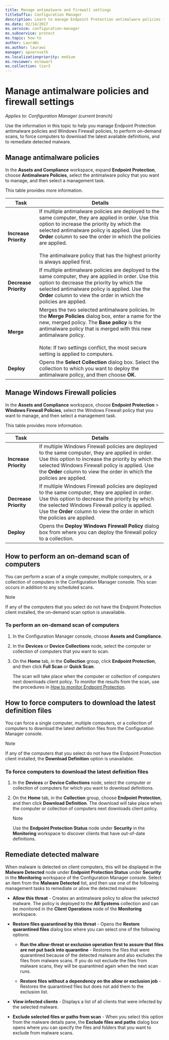 ```yaml
---
title: Manage antimalware and firewall settings
titleSuffix: Configuration Manager
description: Learn to manage Endpoint Protection antimalware policies for Windows Defender and Windows Firewall policies in Configuration Manager
ms.date: 02/14/2017
ms.service: configuration-manager
ms.subservice: protect
ms.topic: how-to
author: LauraWi
ms.author: laurawi
manager: apoorvseth
ms.localizationpriority: medium
ms.reviewer: mstewart
ms.collection: tier3
---
```


# Manage antimalware policies and firewall settings

*Applies to: Configuration Manager (current branch)*

Use the information in this topic to help you manage Endpoint Protection antimalware policies and Windows Firewall policies, to perform on-demand scans, to force computers to download the latest available definitions, and to remediate detected malware.


## Manage antimalware policies
 In the **Assets and Compliance** workspace, expand **Endpoint Protection**, choose **Antimalware Policies**, select the antimalware policy that you want to manage, and then select a management task.

 This table provides more information.

|Task|Details|
|----------|-------------|
|**Increase Priority**|If multiple antimalware policies are deployed to the same computer, they are applied in order. Use this option to increase the priority by which the selected antimalware policy is applied. Use the **Order** column to see the order in which the policies are applied.<br /><br /> The antimalware policy that has the highest priority is always applied first.|
|**Decrease Priority**|If multiple antimalware policies are deployed to the same computer, they are applied in order. Use this option to decrease the priority by which the selected antimalware policy is applied. Use the **Order** column to view the order in which the policies are applied.|
|**Merge**|Merges the two selected antimalware policies. In the **Merge Policies** dialog box, enter a name for the new, merged policy. The **Base policy** is the antimalware policy that is merged with this new antimalware policy.<br /><br /> Note: If two settings conflict, the most secure setting is applied to computers.|
|**Deploy**|Opens the **Select Collection** dialog box. Select the collection to which you want to deploy the antimalware policy, and then choose **OK**.|

## Manage Windows Firewall policies
 In the **Assets and Compliance** workspace, choose **Endpoint Protection** > **Windows Firewall Policies**, select the Windows Firewall policy that you want to manage, and then select a management task.

 This table provides more information.

|Task|Details|
|----------|-------------|
|**Increase Priority**|If multiple Windows Firewall policies are deployed to the same computer, they are applied in order. Use this option to increase the priority by which the selected Windows Firewall policy is applied. Use the **Order** column to view the order in which the policies are applied.|
|**Decrease Priority**|If multiple Windows Firewall policies are deployed to the same computer, they are applied in order. Use this option to decrease the priority by which the selected Windows Firewall policy is applied. Use the **Order** column to view the order in which the policies are applied.|
|**Deploy**|Opens the **Deploy Windows Firewall Policy** dialog box from where you can deploy the firewall policy to a collection.|

## How to perform an on-demand scan of computers
 You can perform a scan of a single computer, multiple computers, or a collection of computers in the Configuration Manager console. This scan occurs in addition to any scheduled scans.

> [!NOTE]
>  If any of the computers that you select do not have the Endpoint Protection client installed, the on-demand scan option is unavailable.

### To perform an on-demand scan of computers

1. In the Configuration Manager console, choose **Assets and Compliance**.

2. In the **Devices** or **Device Collections** node, select the computer or collection of computers that you want to scan.

3. On the **Home** tab, in the **Collection** group, click **Endpoint Protection**, and then click **Full Scan** or **Quick Scan**.

   The scan will take place when the computer or collection of computers next downloads client policy. To monitor the results from the scan, use the procedures in [How to monitor Endpoint Protection](../../protect/deploy-use/monitor-endpoint-protection.md).

## How to force computers to download the latest definition files
 You can force a single computer, multiple computers, or a collection of computers to download the latest definition files from the Configuration Manager console.

> [!NOTE]
>  If any of the computers that you select do not have the Endpoint Protection client installed, the **Download Definition** option is unavailable.

### To force computers to download the latest definition files

1.  In the **Devices** or **Device Collections** node, select the computer or collection of computers for which you want to download definitions.

2.  On the **Home** tab, in the **Collection** group, choose **Endpoint Protection**, and then click **Download Definition**. The  download will take place when the computer or collection of computers next downloads client policy.

    > [!NOTE]
    >  Use the **Endpoint Protection Status** node under **Security** in the **Monitoring** workspace to discover clients that have out-of-date definitions.

## Remediate detected malware
 When malware is detected on client computers, this will be displayed in the **Malware Detected** node under **Endpoint Protection Status** under **Security** in the **Monitoring** workspace of the Configuration Manager console. Select an item from the **Malware Detected** list, and then use one of the following management tasks to remediate or allow the detected malware:

-   **Allow this threat** - Creates an antimalware policy to allow the selected malware. The policy is deployed to the **All Systems** collection and can be monitored in the **Client Operations** node of the **Monitoring** workspace.

-   **Restore files quarantined by this threat** - Opens the **Restore quarantined files** dialog box where you can select one of the following options:

    -   **Run the allow-threat or exclusion operation first to assure that files are not put back into quarantine** - Restores the files that were quarantined because of the detected malware and also excludes the files from malware scans. If you do not exclude the files from malware scans, they will be quarantined again when the next scan runs.

    -   **Restore files without a dependency on the allow or exclusion job** - Restores the quarantined files but does not add them to the exclusion list.

-   **View infected clients** - Displays a list of all clients that were infected by the selected malware.

-   **Exclude selected files or paths from scan** - When you select this option from the malware details pane, the **Exclude files and paths** dialog box opens where you can specify the files and folders that you want to exclude from malware scans.
